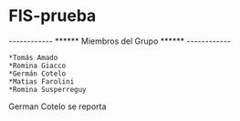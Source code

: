 # FIS-prueba


------------ ****** Miembros del Grupo ****** ------------

    *Tomás Amado
    *Romina Giacco
    *Germán Cotelo
    *Matias Farolini
    *Romina Susperreguy

German Cotelo se reporta